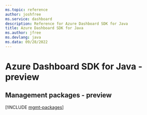 ```yaml
---
ms.topic: reference
author: joshfree
ms.service: dashboard
description: Reference for Azure Dashboard SDK for Java
title: Azure Dashboard SDK for Java
ms.author: jfree
ms.devlang: java
ms.data: 09/28/2022
---
```

# Azure Dashboard SDK for Java - preview

## Management packages - preview
[!INCLUDE [mgmt-packages](dashboard-mgmt-index.md)]
